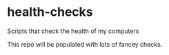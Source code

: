 # health-checks
Scripts that check the health of my computers

This repo will be populated with lots of fancey checks.
